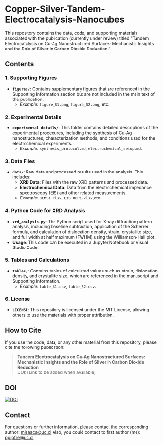 # Copper-Silver-Tandem-Electrocatalysis-Nanocubes



This repository contains the data, code, and supporting materials associated with the publication (currently under review) titled "Tandem Electrocatalysis on Cu-Ag Nanostructured Surfaces: Mechanistic Insights and the Role of Silver in Carbon Dioxide Reduction."

## Contents



### 1. Supporting Figures
- **`figures/`**: Contains supplementary figures that are referenced in the Supporting Information section but are not included in the main text of the publication.
  - *Example*: `figure_S1.png`, `figure_S2.png`, etc.
  
### 2. Experimental Details
- **`experimental_details/`**: This folder contains detailed descriptions of the experimental procedures, including the synthesis of Cu-Ag nanostructures, characterization methods, and conditions used for the electrochemical experiments.
  - *Example*: `synthesis_protocol.md`, `electrochemical_setup.md`.


### 3. Data Files
- **`data/`**: Raw data and processed results used in the analysis. This includes:
  - **XRD Data**: Files with the raw XRD patterns and processed data.
  - **Electrochemical Data**: Data from the electrochemical impedance spectroscopy (EIS) and other related measurements.
  - *Example*: `DEMS1.xlsx`, `EIS_OCP1.xlsx`,etc.
 
### 4. Python Code for XRD Analysis
- **`xrd_analysis.py`**: The Python script used for X-ray diffraction pattern analysis, including baseline subtraction, application of the Scherrer formula, and calculation of dislocation density, strain, crystallite size, and full width at half maximum (FWHM) using the Williamson-Hall plot.
- **Usage**: This code can be executed in a Jupyter Notebook or Visual Studio Code.
### 5. Tables and Calculations
- **`tables/`**: Contains tables of calculated values such as strain, dislocation density, and crystallite size, which are referenced in the manuscript and Supporting Information.
  - *Example*: `table_S1.csv`, `table_S2.csv`.

### 6. License
- **`LICENSE`**: This repository is licensed under the MIT License, allowing others to use the materials with proper attribution.

## How to Cite
If you use the code, data, or any other material from this repository, please cite the following publication:

> **Tandem Electrocatalysis on Cu-Ag Nanostructured Surfaces: Mechanistic Insights and the Role of Silver in Carbon Dioxide Reduction**  
> DOI: [Link to be added when available]

## DOI
[![DOI](https://zenodo.org/badge/808812933.svg)](https://zenodo.org/doi/10.5281/zenodo.13627608)


## Contact
For questions or further information, please contact the corresponding author: misaacs@uc.cl
Also, you could contact to first author (me): ppjofre@uc.cl

